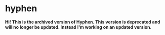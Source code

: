 # hyphen


**Hi! This is the archived version of Hyphen. This version is deprecated and will no longer be updated. Instead I'm working on an updated version.**

